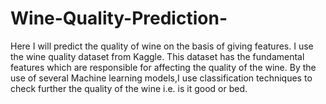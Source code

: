 # Wine-Quality-Prediction-
Here I will predict the quality of wine on the basis of giving features. I use the wine quality dataset from Kaggle. This dataset has the fundamental features which are responsible for affecting the quality of the wine. By the use of several Machine learning models,I use classification techniques to check further the quality of the wine i.e. is it good or bed. 
